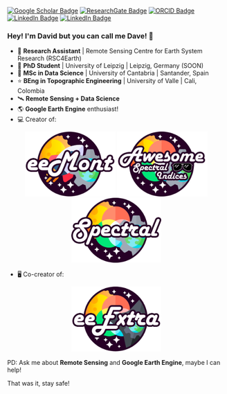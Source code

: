 [![Google Scholar Badge](https://img.shields.io/badge/Google-Scholar-red)](https://scholar.google.com/citations?user=-wTpOdsAAAAJ&hl=es&oi=ao)
[![ResearchGate Badge](https://img.shields.io/badge/Research-Gate-brightgreen)](https://www.researchgate.net/profile/David_Loaiza2)
[![ORCID Badge](https://img.shields.io/badge/ORCID-iD-green)](https://orcid.org/0000-0002-9010-3286)
[![LinkedIn Badge](https://img.shields.io/badge/Linked-In-blue)](https://www.linkedin.com/in/david-montero-loaiza/)
[![LinkedIn Badge](https://img.shields.io/twitter/follow/dmlmont?style=social)](https://twitter.com/dmlmont)

### Hey! I'm David but you can call me Dave! 👋

- 🏢 **Research Assistant** | Remote Sensing Centre for Earth System Research (RSC4Earth)
- 💫 **PhD Student** | University of Leipzig | Leipzig, Germany (SOON)
- 🌟 **MSc in Data Science** | University of Cantabria | Santander, Spain
- ⭐ **BEng in Topographic Engineering** | University of Valle | Cali, Colombia
- 🛰️ **Remote Sensing + Data Science**
- 🌎 **Google Earth Engine** enthusiast!
- 💻 Creator of:

<p align="center">
  <a href="https://github.com/davemlz/eemont"><img src="https://raw.githubusercontent.com/davemlz/davemlz/main/eemont.png" height="150px"/></a>
  <a href="https://github.com/davemlz/awesome-ee-spectral-indices"><img src="https://raw.githubusercontent.com/davemlz/davemlz/main/AwesomeSpectralIndices.png" height="150px"/></a>
  <a href="https://github.com/davemlz/spectral"><img src="https://raw.githubusercontent.com/davemlz/davemlz/main/spectral.png" height="150px"/></a>  
</p>

- 🖥️ Co-creator of:

<p align="center">
  <a href="https://github.com/r-earthengine/ee_extra"><img src="https://raw.githubusercontent.com/davemlz/davemlz/main/eeExtra.png" height="150px"/></a> 
</p>

PD: Ask me about **Remote Sensing** and **Google Earth Engine**, maybe I can help!

That was it, stay safe!

